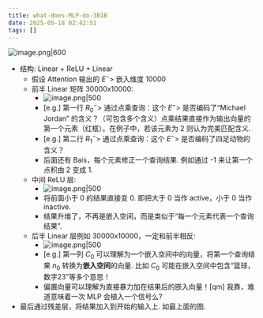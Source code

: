 ```yaml
---
title: what-does-MLP-do-3B1B
date: 2025-05-18 02:42:51
tags: []
---
```


![image.png|600](https://how-to-1258460161.cos.ap-shanghai.myqcloud.com/how-to20250518022638.png)
- 结构: Linear + ReLU + Linear
	- 假设 Attention 输出的 $E^->$ 嵌入维度 10000
	- 前半 Linear 矩阵 30000x10000:
		- ![image.png|500](https://how-to-1258460161.cos.ap-shanghai.myqcloud.com/how-to20250518022827.png)
		- [e.g.] 第一行 $R_0^->$ 通过点乘查询：这个 $E^->$ 是否编码了“Michael Jordan” 的含义？（可包含多个含义）点乘结果直接作为输出向量的第一个元素（红框）。在例子中，若该元素为 $2$ 则认为完美匹配含义.
		- [e.g.] 第二行 $R_1^->$ 通过点乘查询：这个 $E^->$ 是否编码了四足动物的含义？
		- 后面还有 Bais，每个元素修正一个查询结果. 例如通过 -1 来让第一个点积由 2 变成 1.
	- 中间 ReLU 层:
		- ![image.png|500](https://how-to-1258460161.cos.ap-shanghai.myqcloud.com/how-to20250518023507.png)
		- 将前面小于 0 的结果直接变 0. 即把大于 0 当作 active，小于 0 当作 inactive.
		- 结果升维了，不再是嵌入空间，而是类似于“每一个元素代表一个查询结果”.
	- 后半 Linear 层例如 30000x10000，一定和前半相反:
		- ![image.png|500](https://how-to-1258460161.cos.ap-shanghai.myqcloud.com/how-to20250518023712.png)
		- [e.g.] 第一列 $C_0$ 可以理解为一个嵌入空间中的向量，将第一个查询结果 $n_0$ 转换为**嵌入空间**的向量. 比如 $C_0$ 可能在嵌入空间中包含“篮球，数字23”等多个意思！
		- 偏置向量可以理解为直接暴力加在结果后的嵌入向量！[qm] 我靠，难道意味着一次 MLP 会植入一个信号么?
- 最后通过残差层，将结果加入到开始的输入上. 如最上面的图.
